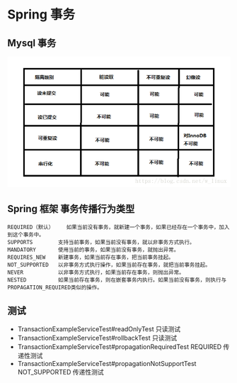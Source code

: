 # Spring 事务

## Mysql 事务


![transaction-isolation](transaction-isolation.png)


## Spring 框架 事务传播行为类型

``` 
REQUIRED（默认）	如果当前没有事务，就新建一个事务，如果已经存在一个事务中，加入到这个事务中。
SUPPORTS	    支持当前事务，如果当前没有事务，就以非事务方式执行。
MANDATORY	    使用当前的事务，如果当前没有事务，就抛出异常。
REQUIRES_NEW	新建事务，如果当前存在事务，把当前事务挂起。
NOT_SUPPORTED	以非事务方式执行操作，如果当前存在事务，就把当前事务挂起。
NEVER	        以非事务方式执行，如果当前存在事务，则抛出异常。
NESTED	        如果当前存在事务，则在嵌套事务内执行。如果当前没有事务，则执行与PROPAGATION_REQUIRED类似的操作。
```


## 测试

* TransactionExampleServiceTest#readOnlyTest 只读测试
* TransactionExampleServiceTest#rollbackTest 只读测试
* TransactionExampleServiceTest#propagationRequiredTest REQUIRED 传递性测试
* TransactionExampleServiceTest#propagationNotSupportTest NOT_SUPPORTED 传递性测试